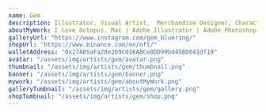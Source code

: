 ```yaml
---
name: Gem
description: Illustrator, Visual Artist,  Merchandise Designer, Character Designer, LINE Stickers Creator, Crypto Merchandise Onlineshop Owner, Binance Innovative Creators Program NFT Artist.
aboutMyWork: I Love Octopus. Mac | Adobe Illustrator | Adobe Photoshop | CLIP STUDIO
galleryUrl: "https://www.instagram.com/gem_bluering/"
shopUrl: "https://www.binance.com/en/nft/"
walletAddress: "0x27A85aFa28e269C016A8Ce8DD99bd45BD041df19"
avatar: "/assets/img/artists/gem/avatar.png"
thumbnail: "/assets/img/artists/gem/thumbnail.png"
banner: "/assets/img/artists/gem/banner.png"
mywork: "/assets/img/artists/gem/aboutMyWork.png"
galleryTumbnail: "/assets/img/artists/gem/gallery.png"
shopTumbnail: "/assets/img/artists/gem/shop.png"
---
```

